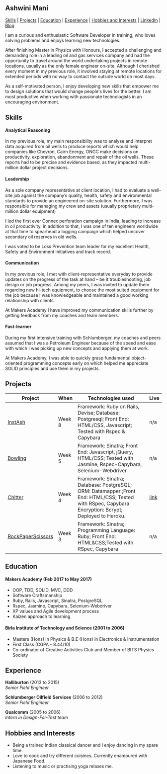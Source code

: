 ## Ashwini Mani

[Skills](#skills) | [Projects](#projects) | [Education](#education) | [Experience](#experience) | [Hobbies and Interests](#hobbies-and-interests) | [LinkedIn](https://www.linkedin.com/in/ashwini-mani-b8012358) | [Blog](https://medium.com/@Aagni)

<p>I am a curious and enthusiastic Software Developer in training, who loves solving problems and enjoys learning new technologies.</p>

<p>After finishing Master in Physics with Honours, I accepted a challenging and demanding role in a leading oil and gas services company and had the opportunity to travel around the world undertaking projects in remote locations, usually as the only female engineer on-site. Although I cherished every moment in my previous role, it involved staying at remote locations for extended periods with no way to contact the outside world on most days.</p>

<p>As a self-motivated person, I enjoy developing new skills that empower me to design solutions that would change people's lives for the better. I am most productive when working with passionate technologists in an encouraging environment.</p>


## Skills

#### Analytical Reasoning

In my previous role, my main responsibility was to analyse and interpret data acquired from oil wells to produce reports which would help companies like Chevron, Cairn Energy, ONGC make decisions on productivity, exploration, abandonment and repair of the oil wells. These reports had to be precise and evidence based, as they impacted multi-million dollar project decisions.

#### Leadership

<p>As a sole company representative at client location, I had to evaluate a well-site job against the company’s quality, health, safety and environmental standards to provide an engineered on-site solution. Furthermore, I was responsible for managing my crew and assets (usually proprietary multi-million dollar equipment)</p>
<p>I led the first ever Connex perforation campaign in India, leading to increase in oil productivity. In addition to that, I was one of ten engineers worldwide at that time to spearhead a logging campaign which helped uncover secondary oil reserves in old wells.</p>
<p>I was voted to be Loss Prevention team leader for my excellent Health, Safety and Environment initiatives and track record.</p>

#### Communication

<p>In my previous role, I met with client-representative everyday to provide updates on the progress of the task at hand – be it troubleshooting, job design or job progress. Among my peers, I was invited to update them regarding new hi-tech equipment, to choose the most suited equipment for the job because I was knowledgeable and maintained a good working relationship with clients. </p>
<p>At Makers Academy I have improved my communication skills further by getting feedback from my coaches and team members.</p>

#### Fast-learner

<p>During my first intensive training with Schlumberger, my coaches and peers assumed that I was a Petroleum Engineer because of the speed and ease with which I was picking up new concepts and applying them at work.</p>
<p>At Makers Academy, I was able to quickly grasp fundamental object-oriented programming concepts early on which helped me appreciate SOLID principles and use them in my projects.</p>

## Projects
| Project                                                                                                                        | When                                                                                          | Technologies used                                          | Live                                          
|---------------------------------------------------------------------------------------------------------------------------------|--------------------------------------------------------------------------------------------------|-------------------------------------------------------|-------------------------------------------------------|
| [InstAsh](https://github.com/AAMani5/instagram-challenge) | Week 8  | Framework: Ruby on Rails, Devise; Database: Postgresql; Front End: HTML/CSS, Javascript; Tested with Rspec & Capybara| n/a |
| [Bowling](https://github.com/AAMani5/bowling-challenge) | Week 5 | Framework: Sinatra; Front End: Javascript, jQuery, HTML/CSS; Tested with Jasmine, Rspec-Capybara, Selenium-Webdriver | n/a |
| [Chitter](https://github.com/AAMani5/chitter-challenge) | Week 4 | Framework: Sinatra; Database: PostgreSQL; ORM: Datamapper ;Front End: HTML/CSS; Tested with RSpec, Capybara Encryption: Bcrypt; Deployed to Heroku. | [link](https://chitter-ash.herokuapp.com) |
| [RockPaperScissors](https://github.com/AAMani5/rps-challenge) | Week 3 | Framework: Sinatra; Programming Language: Ruby; Front End: HTML&CSS;Tested with RSpec, Capybara| n/a |

## Education

#### Makers Academy (Feb 2017 to May 2017)

- OOP, TDD, SOLID, MVC, DDD
- Software Craftsmanship
- Ruby, Rails, Javascript, Sinatra, PostgreSQL
- Rspec, Jasmine, Capybara, Selenium-Webdriver
- XP values and Agile development process
- Kaizen approach to learning

#### Birla Institute of Technology and Science (2001 to 2006)

- Masters (Hons) in Physics & B.E (Hons) in Electronics & Instrumentation
- First Class (CGPA - 8.44/10)
- Co-ordinator of Creative Activities Club and Member of BITS Physics Society


## Experience

**Halliburton** (2013 to 2015)   
*Senior Field Engineer*

**Schlumberger Oilfield Services** (2006 to 2012)    
*Senior Field Engineer*  

**Qualcomm** (2005 to 2006)    
*Intern in Design-For-Test team*

## Hobbies and Interests

- Being a trained Indian classical dancer and I enjoy dancing in my spare time.
- Love to cook and try different cuisines. Currently enamoured with Japanese Food.
- Listening to music or practising yoga relaxes me.
